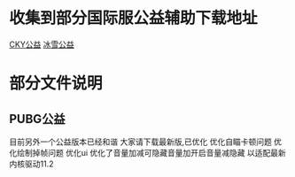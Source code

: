 # 收集到部分国际服公益辅助下载地址
[CKY公益](https://www.123pan.com/s/capiVv-qPjEh.html)
[冰雪公益](https://www.123pan.com/s/bRYuVv-kX1w3.html)

# 部分文件说明
## PUBG公益
目前另外一个公益版本已经和谐
大家请下载最新版,已优化
优化自瞄卡顿问题
优化绘制掉帧问题
优化ui
优化了音量加减可隐藏音量加开启音量减隐藏
以适配最新内核驱动11.2
